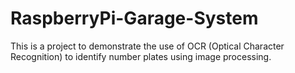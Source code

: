 # RaspberryPi-Garage-System
This is a project to demonstrate the use of OCR (Optical Character Recognition) to identify number plates using image processing. 
